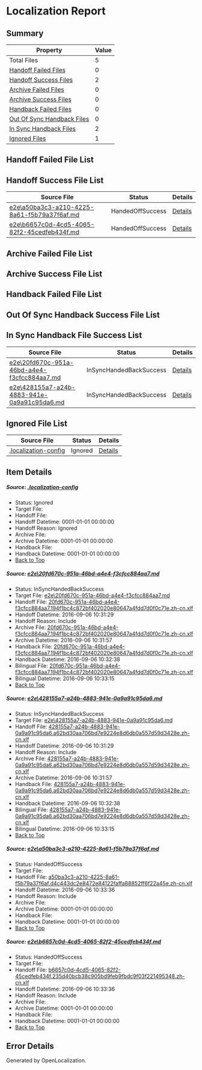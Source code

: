 # <a name='report-top'></a> Localization Report

## Summary
 Property | Value 
 -------- | ----- 
 Total Files | 5
[ Handoff Failed Files ](#handoff-failed-list)| 0
[ Handoff Success Files ](#handoff-success-list)| 2
[ Archive Failed Files ](#archive-failed-list)| 0
[ Archive Success Files ](#archive-success-list)| 0
[ Handback Failed Files ](#handback-failed-list)| 0
[ Out Of Sync Handback Files ](#outofsync-handback-success-list)| 0
[ In Sync Handback Files ](#insync-handback-success-list)| 2
[ Ignored Files ](#ignored-list)| 1

## <a name='handoff-failed-list'></a> Handoff Failed File List

## <a name='handoff-success-list'></a> Handoff Success File List
 Source File | Status | Details 
 ----------- | ------ | ------- 
 [e2e\a50ba3c3-a210-4225-8a61-f5b79a37f6af.md](https://github.com/OpenLocalizationTestOrg/ol-test0/blob/29d08affcf480cddcf396083ad8eb287b2c2be68/e2e/a50ba3c3-a210-4225-8a61-f5b79a37f6af.md) | HandedOffSuccess | [Details](#1fb5508b544f3b0aad985b41de07a252418d0a003)
 [e2e\b6657c0d-4cd5-4065-82f2-45cedfeb434f.md](https://github.com/OpenLocalizationTestOrg/ol-test0/blob/29d08affcf480cddcf396083ad8eb287b2c2be68/e2e/b6657c0d-4cd5-4065-82f2-45cedfeb434f.md) | HandedOffSuccess | [Details](#e67d6d300cb3bd954edf7c0216565c95c24d8bb14)

## <a name='archive-failed-list'></a> Archive Failed File List

## <a name='archive-success-list'></a> Archive Success File List

## <a name='handback-failed-list'></a> Handback Failed File List

## <a name='outofsync-handback-success-list'></a> Out Of Sync Handback Success File List

## <a name='insync-handback-success-list'></a> In Sync Handback File Success List
 Source File | Status | Details 
 ----------- | ------ | ------- 
 [e2e\20fd670c-951a-46bd-a4e4-f3cfcc884aa7.md](https://github.com/OpenLocalizationTestOrg/ol-test0/blob/e888209a802f795e90a62db593aa6b75338234d0/e2e/20fd670c-951a-46bd-a4e4-f3cfcc884aa7.md) | InSyncHandedBackSuccess | [Details](#61136379a1c5021a9725b088cca6a7058fd6394e1)
 [e2e\428155a7-a24b-4883-941e-0a9a91c95da6.md](https://github.com/OpenLocalizationTestOrg/ol-test0/blob/e888209a802f795e90a62db593aa6b75338234d0/e2e/428155a7-a24b-4883-941e-0a9a91c95da6.md) | InSyncHandedBackSuccess | [Details](#9f2f2209ce87b8c89781ff8b26ace8c7072dbd902)

## <a name='ignored-list'></a> Ignored File List
 Source File | Status | Details 
 ----------- | ------ | ------- 
 [.localization-config](https://github.com/OpenLocalizationTestOrg/ol-test0/blob/29d08affcf480cddcf396083ad8eb287b2c2be68/.localization-config) | Ignored | [Details](#3d4f252ac210baf56311d7e97dcc2db10974dbd20)

## Item Details
##### <a name='3d4f252ac210baf56311d7e97dcc2db10974dbd20'></a> Source: [.localization-config](https://github.com/OpenLocalizationTestOrg/ol-test0/blob/29d08affcf480cddcf396083ad8eb287b2c2be68/.localization-config)
* Status: Ignored
* Target File: 
* Handoff File: 
* Handoff Datetime: 0001-01-01 00:00:00
* Handoff Reason: Ignored
* Archive File: 
* Archive Datetime: 0001-01-01 00:00:00
* Handback File: 
* Handback Datetime: 0001-01-01 00:00:00
* [Back to Top](#report-top)

##### <a name='61136379a1c5021a9725b088cca6a7058fd6394e1'></a> Source: [e2e\20fd670c-951a-46bd-a4e4-f3cfcc884aa7.md](https://github.com/OpenLocalizationTestOrg/ol-test0/blob/e888209a802f795e90a62db593aa6b75338234d0/e2e/20fd670c-951a-46bd-a4e4-f3cfcc884aa7.md)
* Status: InSyncHandedBackSuccess
* Target File: [e2e\20fd670c-951a-46bd-a4e4-f3cfcc884aa7.md](https://github.com/OpenLocalizationTestOrg/ol-test0-zhcn/blob/d3ec25f6f96d62cbf10c3d2367286297db3956a1/e2e/20fd670c-951a-46bd-a4e4-f3cfcc884aa7.md)
* Handoff File: [20fd670c-951a-46bd-a4e4-f3cfcc884aa7.194f1bc4c872bf402020e80647a4fdd7d0f0c71e.zh-cn.xlf](https://github.com/OpenLocalizationTestOrg/ol-test0-handoff/blob/e30e5fcdb962b49b8dcd961553757f3b2f3f4ed5/ol-handoff/OpenLocalizationTestOrg/ol-test0-zhcn/ci/ht/20fd670c-951a-46bd-a4e4-f3cfcc884aa7.194f1bc4c872bf402020e80647a4fdd7d0f0c71e.zh-cn.xlf)
* Handoff Datetime: 2016-09-06 10:31:29
* Handoff Reason: Include
* Archive File: [20fd670c-951a-46bd-a4e4-f3cfcc884aa7.194f1bc4c872bf402020e80647a4fdd7d0f0c71e.zh-cn.xlf](https://github.com/OpenLocalizationTestOrg/ol-test0-handoff/blob/089051d869a4477dcafebb64637b085cd1370853/ol-archive/OpenLocalizationTestOrg/ol-test0-zhcn/ci/ht/20fd670c-951a-46bd-a4e4-f3cfcc884aa7.194f1bc4c872bf402020e80647a4fdd7d0f0c71e.zh-cn.xlf)
* Archive Datetime: 2016-09-06 10:31:57
* Handback File: [20fd670c-951a-46bd-a4e4-f3cfcc884aa7.194f1bc4c872bf402020e80647a4fdd7d0f0c71e.zh-cn.xlf](https://github.com/OpenLocalizationTestOrg/ol-test0-handback/blob/acf546de82c09c1ac7f9a398de8125082c06c690/ol-handback/OpenLocalizationTestOrg/ol-test0-zhcn/ci/ht/20fd670c-951a-46bd-a4e4-f3cfcc884aa7.194f1bc4c872bf402020e80647a4fdd7d0f0c71e.zh-cn.xlf)
* Handback Datetime: 2016-09-06 10:32:38
* Bilingual File: [20fd670c-951a-46bd-a4e4-f3cfcc884aa7.194f1bc4c872bf402020e80647a4fdd7d0f0c71e.zh-cn.xlf](https://github.com/OpenLocalizationTestOrg/ol-test0-handback/blob/acf546de82c09c1ac7f9a398de8125082c06c690/ol-handback/OpenLocalizationTestOrg/ol-test0-zhcn/ci/ht/20fd670c-951a-46bd-a4e4-f3cfcc884aa7.194f1bc4c872bf402020e80647a4fdd7d0f0c71e.zh-cn.xlf)
* Bilingual Datetime: 2016-09-06 10:33:15
* [Back to Top](#report-top)

##### <a name='9f2f2209ce87b8c89781ff8b26ace8c7072dbd902'></a> Source: [e2e\428155a7-a24b-4883-941e-0a9a91c95da6.md](https://github.com/OpenLocalizationTestOrg/ol-test0/blob/e888209a802f795e90a62db593aa6b75338234d0/e2e/428155a7-a24b-4883-941e-0a9a91c95da6.md)
* Status: InSyncHandedBackSuccess
* Target File: [e2e\428155a7-a24b-4883-941e-0a9a91c95da6.md](https://github.com/OpenLocalizationTestOrg/ol-test0-zhcn/blob/d3ec25f6f96d62cbf10c3d2367286297db3956a1/e2e/428155a7-a24b-4883-941e-0a9a91c95da6.md)
* Handoff File: [428155a7-a24b-4883-941e-0a9a91c95da6.a62bd30aa706bd7e9224e8d6db0a557d59d3428e.zh-cn.xlf](https://github.com/OpenLocalizationTestOrg/ol-test0-handoff/blob/e30e5fcdb962b49b8dcd961553757f3b2f3f4ed5/ol-handoff/OpenLocalizationTestOrg/ol-test0-zhcn/ci/ht/428155a7-a24b-4883-941e-0a9a91c95da6.a62bd30aa706bd7e9224e8d6db0a557d59d3428e.zh-cn.xlf)
* Handoff Datetime: 2016-09-06 10:31:29
* Handoff Reason: Include
* Archive File: [428155a7-a24b-4883-941e-0a9a91c95da6.a62bd30aa706bd7e9224e8d6db0a557d59d3428e.zh-cn.xlf](https://github.com/OpenLocalizationTestOrg/ol-test0-handoff/blob/089051d869a4477dcafebb64637b085cd1370853/ol-archive/OpenLocalizationTestOrg/ol-test0-zhcn/ci/ht/428155a7-a24b-4883-941e-0a9a91c95da6.a62bd30aa706bd7e9224e8d6db0a557d59d3428e.zh-cn.xlf)
* Archive Datetime: 2016-09-06 10:31:57
* Handback File: [428155a7-a24b-4883-941e-0a9a91c95da6.a62bd30aa706bd7e9224e8d6db0a557d59d3428e.zh-cn.xlf](https://github.com/OpenLocalizationTestOrg/ol-test0-handback/blob/acf546de82c09c1ac7f9a398de8125082c06c690/ol-handback/OpenLocalizationTestOrg/ol-test0-zhcn/ci/ht/428155a7-a24b-4883-941e-0a9a91c95da6.a62bd30aa706bd7e9224e8d6db0a557d59d3428e.zh-cn.xlf)
* Handback Datetime: 2016-09-06 10:32:38
* Bilingual File: [428155a7-a24b-4883-941e-0a9a91c95da6.a62bd30aa706bd7e9224e8d6db0a557d59d3428e.zh-cn.xlf](https://github.com/OpenLocalizationTestOrg/ol-test0-handback/blob/acf546de82c09c1ac7f9a398de8125082c06c690/ol-handback/OpenLocalizationTestOrg/ol-test0-zhcn/ci/ht/428155a7-a24b-4883-941e-0a9a91c95da6.a62bd30aa706bd7e9224e8d6db0a557d59d3428e.zh-cn.xlf)
* Bilingual Datetime: 2016-09-06 10:33:15
* [Back to Top](#report-top)

##### <a name='1fb5508b544f3b0aad985b41de07a252418d0a003'></a> Source: [e2e\a50ba3c3-a210-4225-8a61-f5b79a37f6af.md](https://github.com/OpenLocalizationTestOrg/ol-test0/blob/29d08affcf480cddcf396083ad8eb287b2c2be68/e2e/a50ba3c3-a210-4225-8a61-f5b79a37f6af.md)
* Status: HandedOffSuccess
* Target File: 
* Handoff File: [a50ba3c3-a210-4225-8a61-f5b79a37f6af.d4c443dc2e8472e84122faffa88852ff6f22a45e.zh-cn.xlf](https://github.com/OpenLocalizationTestOrg/ol-test0-handoff/blob/410c866a5284dc83d6001e810dd0a04dbfe2fa12/ol-handoff/OpenLocalizationTestOrg/ol-test0-zhcn/ci/ht/a50ba3c3-a210-4225-8a61-f5b79a37f6af.d4c443dc2e8472e84122faffa88852ff6f22a45e.zh-cn.xlf)
* Handoff Datetime: 2016-09-06 10:33:36
* Handoff Reason: Include
* Archive File: 
* Archive Datetime: 0001-01-01 00:00:00
* Handback File: 
* Handback Datetime: 0001-01-01 00:00:00
* [Back to Top](#report-top)

##### <a name='e67d6d300cb3bd954edf7c0216565c95c24d8bb14'></a> Source: [e2e\b6657c0d-4cd5-4065-82f2-45cedfeb434f.md](https://github.com/OpenLocalizationTestOrg/ol-test0/blob/29d08affcf480cddcf396083ad8eb287b2c2be68/e2e/b6657c0d-4cd5-4065-82f2-45cedfeb434f.md)
* Status: HandedOffSuccess
* Target File: 
* Handoff File: [b6657c0d-4cd5-4065-82f2-45cedfeb434f.235d40bcb38c905bd9feb9fbdc9f03f221495348.zh-cn.xlf](https://github.com/OpenLocalizationTestOrg/ol-test0-handoff/blob/410c866a5284dc83d6001e810dd0a04dbfe2fa12/ol-handoff/OpenLocalizationTestOrg/ol-test0-zhcn/ci/ht/b6657c0d-4cd5-4065-82f2-45cedfeb434f.235d40bcb38c905bd9feb9fbdc9f03f221495348.zh-cn.xlf)
* Handoff Datetime: 2016-09-06 10:33:36
* Handoff Reason: Include
* Archive File: 
* Archive Datetime: 0001-01-01 00:00:00
* Handback File: 
* Handback Datetime: 0001-01-01 00:00:00
* [Back to Top](#report-top)


## Error Details

Generated by OpenLocalization.
